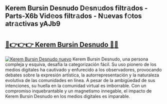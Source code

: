 ## Kerem Bursin Desnudo D𝚎sn𝚞dos filtr𝚊dos - Parts-X6b Vid𝚎os filtr𝚊dos - N𝚞evas f𝚘tos atr𝚊ctivas yAJb9

# <h2><a href="http://mbavubn.tromn.icu/?c=Kerem+Bursin+Desnudo">🔗👉👉👉 Kerem Bursin Desnudo 🔗🔗</a></h2>

[![Kerem Bursin Desnudo nuevo](https://i.imgur.com/pEAQMta.gif)](http://mbavubn.tromn.icu/?c=Kerem+Bursin+Desnudo)
Kerem Bursin Desnudo, una persona compleja y esquiva, desafía la categorización fácil. Su uso pionero de los medios digitales ha cautivado y enfurecido a los observadores, provocando debates sobre la expresión artística, la autorrepresentación y la naturaleza evolutiva de las comunidades en línea. A pesar de la ambigüedad de sus intenciones, su huella en la comunidad virtual es imborrable. Con un compromiso inquebrantable y un magnetismo innegable, el impacto de Kerem Bursin Desnudo en los medios digitales es imparable.
